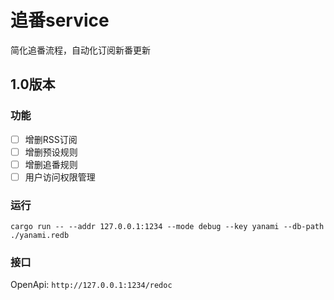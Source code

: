 # 追番service

简化追番流程，自动化订阅新番更新

## 1.0版本

### 功能

- [ ] 增删RSS订阅
- [ ] 增删预设规则
- [ ] 增删追番规则
- [ ] 用户访问权限管理

### 运行

`cargo run -- --addr 127.0.0.1:1234 --mode debug --key yanami --db-path ./yanami.redb`

### 接口
OpenApi: `http://127.0.0.1:1234/redoc`
